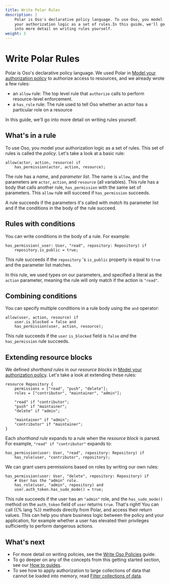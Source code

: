 ```yaml
---
title: Write Polar Rules
description: |
    Polar is Oso's declarative policy language. To use Oso, you model
    your authorization logic as a set of rules.In this guide, we'll go
    into more detail on writing rules yourself.
weight: 3
---
```


# Write Polar Rules

Polar is Oso's declarative policy language. We used Polar in [Model your
authorization policy](model) to authorize access to resources, and we
already wrote a few rules:

- an `allow` rule: The top level rule that `authorize` calls to perform
  resource-level enforcement.
- a `has_role` rule: The rule used to tell Oso whether an actor has a
  particular role on a resource

In this guide, we'll go into more detail on writing rules yourself.

## What's in a rule

To use Oso, you model your authorization logic as a set of rules. This
set of rules is called the *policy*. Let's take a look at a basic rule:

```polar
allow(actor, action, resource) if
	has_permission(actor, action, resource);
```

The rule has a *name*, and *parameter list*. The name is `allow`, and
the parameters are `actor`, `action`, and `resource` (all variables).
This rule has a body that calls another rule, `has_permission` with the
same set of parameters. This `allow` rule will succeed if
`has_permission` succeeds.

A rule succeeds if the parameters it's called with *match* its parameter
list and if the conditions in the body of the rule succeed.

## Rules with conditions

You can write conditions in the body of a rule. For example:

```polar
has_permission(_user: User, "read", repository: Repository) if
	repository.is_public = true;
```

This rule succeeds if the `repository` 's `is_public` property is equal
to `true` and the parameter list matches.

In this rule, we used types on our parameters, and specified a literal
as the `action` parameter, meaning the rule will only match if the
action is `"read"`.

## Combining conditions

You can specify multiple conditions in a rule body using the `and`
operator:

```polar
allow(user, action, resource) if
	user.is_blocked = false and
	has_permission(user, action, resource);
```

This rule succeeds if the `user` `is_blocked` field is `false` *and*
the `has_permission` rule succeeds.

## Extending resource blocks

We defined *shorthand* *rules* in our *resource blocks* in [Model your
authorization policy](model). Let's take a look at extending these
rules:

```polar
resource Repository {
    permissions = ["read", "push", "delete"];
    roles = ["contributor", "maintainer", "admin"];

    "read" if "contributor";
    "push" if "maintainer";
    "delete" if "admin";

    "maintainer" if "admin";
    "contributor" if "maintainer";
}
```

Each *shorthand rule* expands to a rule when the *resource block* is
parsed. For example, `"read" if "contributor"` expands to:

```polar
has_permission(user: User, "read", repository: Repository) if
	has_role(user, "contributor", repository);
```

We can grant users permissions based on roles by writing our own rules:

```polar
has_permission(user: User, "delete", repository: Repository) if
	# User has the "admin" role.
	has_role(user, "admin", repository) and
	user.auth_token.has_sudo_mode() = true;
```

This rule succeeds if the user has an `"admin"` role, and the
`has_sudo_mode()` method on the `auth_token` field of `user` returns
`true`. That's right! You can call {{% lang %}} methods directly from Polar,
and access their return values. This can help you share business logic
between the policy and your application, for example whether a user has
elevated their privileges sufficiently to perform dangerous actions.

## What's next

- For more detail on writing policies, see the [Write Oso Policies](/guides/policies) guide.
- To go deeper on any of the concepts from this getting started section,
  see our [How to guides](/guides).
- To see how to apply authorization to large collections of data that
  cannot be loaded into memory, read [Filter collections of
  data](filter-data).
